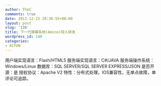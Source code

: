 ```yaml
---
author: TheC
comments: true
date: 2011-12-25 20:36:55+00:00
layout: post
slug: '136'
title: 下一代弹幕系统(Amino)投入研发
wordpress_id: 140
categories:
- ACFUN
---
```


用户端实现语言：Flash/HTML5
服务端实现语言：C#/JAVA
服务端操作系统：Windows/Linux
数据库：SQL SERVER/SQL SERVER EXPRESS/JSON
是否开源：是
授权协议：Apache V2
特性：分布式处理，IOS兼容性，无单点故障，单评论可追踪。
